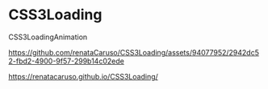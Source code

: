 # CSS3Loading
CSS3LoadingAnimation


https://github.com/renataCaruso/CSS3Loading/assets/94077952/2942dc52-fbd2-4900-9f57-299b14c02ede


https://renatacaruso.github.io/CSS3Loading/
